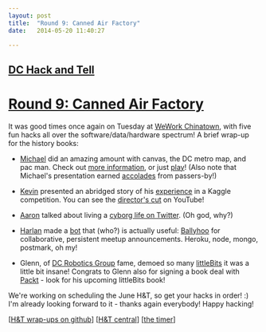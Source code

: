 ```yaml
---
layout: post
title:  "Round 9: Canned Air Factory"
date:   2014-05-20 11:40:27

---
```


## [DC Hack and Tell](http://www.meetup.com/DC-Hack-and-Tell/)

# [Round 9: Canned Air Factory](http://www.meetup.com/DC-Hack-and-Tell/events/179962332/)

It was good times once again on Tuesday at [WeWork Chinatown](http://www.wework.com/location/chinatown/), with five fun hacks all over the software/data/hardware spectrum! A brief wrap-up for the history books:

 * [Michael](https://twitter.com/mvs202) did an amazing amount with canvas, the DC metro map, and pac man. Check out [more information](http://www.mvjantzen.com/blog/?p=670), or just [play](http://mvjantzen.com/metro/map.html?full&night&play)! (Also note that Michael's presentation earned [accolades](https://twitter.com/nancyprager/status/468895481075355648) from passers-by!)

 * [Kevin](https://twitter.com/justmarkham) presented an abridged story of his [experience](https://github.com/justmarkham/kaggle-allstate) in a Kaggle competition. You can see the [director's cut](https://www.youtube.com/watch?v=HGr1yQV3Um0) on YouTube!

 * [Aaron](https://twitter.com/planarrowspace) talked about living a [cyborg life on Twitter](http://slides.com/ajschumacher/twitter). (Oh god, why?)

 * [Harlan](https://twitter.com/HarlanH) made a [bot](http://www.meetup.com/DC-Hack-and-Tell/member/147520352/) that (who?) is actually useful: [Ballyhoo](http://ballyhoo-hat.herokuapp.com/) for collaborative, persistent meetup announcements. Heroku, node, mongo, postmark, oh my!

 * Glenn, of [DC Robotics Group](http://www.meetup.com/DC-Robotics-Group/) fame, demoed so many [littleBits](http://littlebits.cc/) it was a little bit insane! Congrats to Glenn also for signing a book deal with [Packt](http://www.packtpub.com/) - look for his upcoming littleBits book!

We're working on scheduling the June H&T, so get your hacks in order! :) I'm already looking forward to it - thanks again everybody! Happy hacking!

[[H&T wrap-ups on github](https://github.com/hackandtell/wrapup)] [[H&T central](http://hackandtell.org/)] [[the timer](http://hackandtell.org/timer/)]
